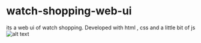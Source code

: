 # watch-shopping-web-ui
its a web ui of watch shopping. Developed with html , css and a little bit of js 
![alt text](file:///C:/Users/AmitKumar/Desktop/shoppgin.jpg)
